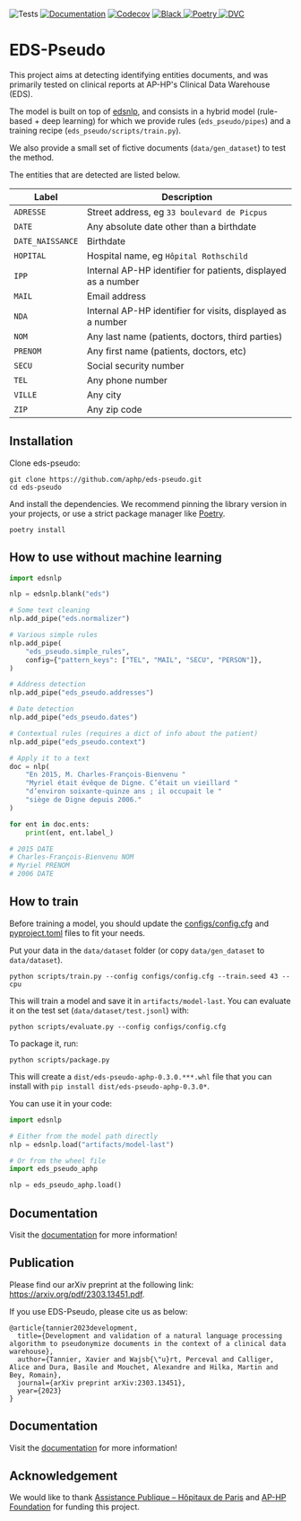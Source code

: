 ![Tests](https://img.shields.io/github/actions/workflow/status/aphp/eds-pseudo/tests.yml?branch=main&label=tests&style=flat-square)
[![Documentation](https://img.shields.io/github/actions/workflow/status/aphp/eds-pseudo/documentation.yml?branch=main&label=docs&style=flat-square)](https://aphp.github.io/eds-pseudo/latest/)
[![Codecov](https://img.shields.io/codecov/c/github/aphp/eds-pseudo?logo=codecov&style=flat-square)](https://codecov.io/gh/aphp/eds-pseudo)
<a href="https://github.com/psf/black" target="_blank">
    <img src="https://img.shields.io/badge/code%20style-black-000000.svg" alt="Black">
</a>
<a href="https://python-poetry.org" target="_blank">
    <img src="https://img.shields.io/badge/reproducibility-poetry-blue" alt="Poetry">
</a>
<a href="https://dvc.org" target="_blank">
    <img src="https://img.shields.io/badge/reproducibility-dvc-blue" alt="DVC">
</a>

# EDS-Pseudo

This project aims at detecting identifying entities documents, and was primarily tested
on clinical reports at AP-HP's Clinical Data Warehouse (EDS).

The model is built on top of [edsnlp](https://github.com/aphp/edsnlp), and consists in a
hybrid model (rule-based + deep learning) for which we provide rules (`eds_pseudo/pipes`)
and a training recipe (`eds_pseudo/scripts/train.py`).

We also provide a small set of fictive documents (`data/gen_dataset`) to test the method.

The entities that are detected are listed below.

| Label            | Description                                                   |
|------------------|---------------------------------------------------------------|
| `ADRESSE`        | Street address, eg `33 boulevard de Picpus`                   |
| `DATE`           | Any absolute date other than a birthdate                      |
| `DATE_NAISSANCE` | Birthdate                                                     |
| `HOPITAL`        | Hospital name, eg `Hôpital Rothschild`                        |
| `IPP`            | Internal AP-HP identifier for patients, displayed as a number |
| `MAIL`           | Email address                                                 |
| `NDA`            | Internal AP-HP identifier for visits, displayed as a number   |
| `NOM`            | Any last name (patients, doctors, third parties)              |
| `PRENOM`         | Any first name (patients, doctors, etc)                       |
| `SECU`           | Social security number                                        |
| `TEL`            | Any phone number                                              |
| `VILLE`          | Any city                                                      |
| `ZIP`            | Any zip code                                                  |

## Installation

Clone eds-pseudo:

```shell
git clone https://github.com/aphp/eds-pseudo.git
cd eds-pseudo
```

And install the dependencies. We recommend pinning the library version in your projects, or use a strict package manager like [Poetry](https://python-poetry.org/).

```shell
poetry install
```

## How to use without machine learning

```python
import edsnlp

nlp = edsnlp.blank("eds")

# Some text cleaning
nlp.add_pipe("eds.normalizer")

# Various simple rules
nlp.add_pipe(
    "eds_pseudo.simple_rules",
    config={"pattern_keys": ["TEL", "MAIL", "SECU", "PERSON"]},
)

# Address detection
nlp.add_pipe("eds_pseudo.addresses")

# Date detection
nlp.add_pipe("eds_pseudo.dates")

# Contextual rules (requires a dict of info about the patient)
nlp.add_pipe("eds_pseudo.context")

# Apply it to a text
doc = nlp(
    "En 2015, M. Charles-François-Bienvenu "
    "Myriel était évêque de Digne. C’était un vieillard "
    "d’environ soixante-quinze ans ; il occupait le "
    "siège de Digne depuis 2006."
)

for ent in doc.ents:
    print(ent, ent.label_)

# 2015 DATE
# Charles-François-Bienvenu NOM
# Myriel PRENOM
# 2006 DATE
```

## How to train

Before training a model, you should update the
[configs/config.cfg](https://github.com/aphp/eds-pseudo/blob/main/configs/config.cfg) and
[pyproject.toml](https://github.com/aphp/eds-pseudo/blob/main/pyproject.toml) files to
fit your needs.

Put your data in the `data/dataset` folder (or copy `data/gen_dataset` to `data/dataset`).

```shell
python scripts/train.py --config configs/config.cfg --train.seed 43 --cpu
```

This will train a model and save it in `artifacts/model-last`. You can evaluate it on the test set (`data/dataset/test.jsonl`) with:

```shell
python scripts/evaluate.py --config configs/config.cfg
```

To package it, run:

```shell
python scripts/package.py
```

This will create a `dist/eds-pseudo-aphp-0.3.0.***.whl` file that you can install with `pip install dist/eds-pseudo-aphp-0.3.0*`.

You can use it in your code:

```python
import edsnlp

# Either from the model path directly
nlp = edsnlp.load("artifacts/model-last")

# Or from the wheel file
import eds_pseudo_aphp

nlp = eds_pseudo_aphp.load()
```

## Documentation

Visit the [documentation](https://aphp.github.io/eds-pseudo/) for more information!

## Publication

Please find our arXiv preprint at the following link: https://arxiv.org/pdf/2303.13451.pdf.

If you use EDS-Pseudo, please cite us as below:

```
@article{tannier2023development,
  title={Development and validation of a natural language processing algorithm to pseudonymize documents in the context of a clinical data warehouse},
  author={Tannier, Xavier and Wajsb{\"u}rt, Perceval and Calliger, Alice and Dura, Basile and Mouchet, Alexandre and Hilka, Martin and Bey, Romain},
  journal={arXiv preprint arXiv:2303.13451},
  year={2023}
}
```

## Documentation

Visit the [documentation](https://aphp.github.io/eds-pseudo/) for more information!

## Acknowledgement

We would like to thank [Assistance Publique – Hôpitaux de Paris](https://www.aphp.fr/)
and [AP-HP Foundation](https://fondationrechercheaphp.fr/) for funding this project.
